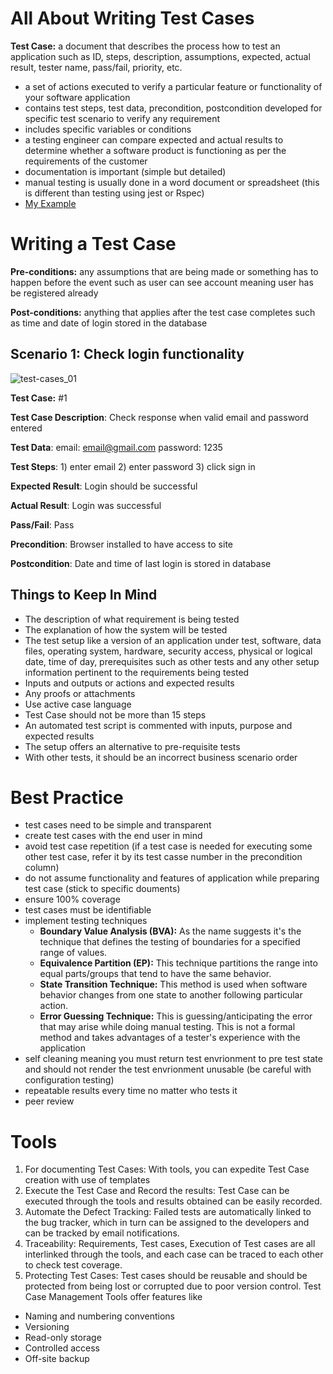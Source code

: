 # All About Writing Test Cases
**Test Case:** a document that describes the process how to test an application such as ID, steps, description, assumptions, expected, actual result, tester name, pass/fail, priority, etc.

- a set of actions executed to verify a particular feature or functionality of your software application
- contains test steps, test data, precondition, postcondition developed for specific test scenario to verify any requirement
- includes specific variables or conditions
- a testing engineer can compare expected and actual results to determine whether a software product is functioning as per the requirements of the customer
- documentation is important (simple but detailed)
- manual testing is usually done in a word document or spreadsheet (this is different than testing using jest or Rspec)
- [My Example](https://docs.google.com/spreadsheets/d/1Cb2ONPJOtIkW0M_E8eX1pwZgJ7KAAE0UJD0acj8qmis/edit?usp=sharing)

# Writing a Test Case
**Pre-conditions:** any assumptions that are being made or something has to happen before the event such as user can see account meaning user has be registered already

**Post-conditions:** anything that applies after the test case completes such as time and date of login stored in the database

## Scenario 1: Check login functionality

![test-cases_01](https://user-images.githubusercontent.com/59414750/108417232-f0bbeb80-71ec-11eb-8f36-c2cdbbbd11b0.png)

**Test Case:** #1

**Test Case Description**: Check response when valid email and password entered

**Test Data**: email: email@gmail.com password: 1235

**Test Steps**: 1) enter email 2) enter password 3) click sign in

**Expected Result**: Login should be successful

**Actual Result**: Login was successful

**Pass/Fail**: Pass

**Precondition**: Browser installed to have access to site

**Postcondition**: Date and time of last login is stored in database

## Things to Keep In Mind
- The description of what requirement is being tested
- The explanation of how the system will be tested
- The test setup like a version of an application under test, software, data files, operating system, hardware, security access, physical or logical date, time of day, prerequisites such as other tests and any other setup information pertinent to the requirements being tested
- Inputs and outputs or actions and expected results
- Any proofs or attachments
- Use active case language
- Test Case should not be more than 15 steps
- An automated test script is commented with inputs, purpose and expected results
- The setup offers an alternative to pre-requisite tests
- With other tests, it should be an incorrect business scenario order

# Best Practice
- test cases need to be simple and transparent
- create test cases with the end user in mind
- avoid test case repetition (if a test case is needed for executing some other test case, refer it by its test casse number in the precondition column)
- do not assume functionality and features of application while preparing test case (stick to specific douments)
- ensure 100% coverage
- test cases must be identifiable
- implement testing techniques
    * **Boundary Value Analysis (BVA):** As the name suggests it's the technique that defines the testing of boundaries for a specified range of values.
    * **Equivalence Partition (EP):** This technique partitions the range into equal parts/groups that tend to have the same behavior.
    * **State Transition Technique:** This method is used when software behavior changes from one state to another following particular action.
    * **Error Guessing Technique:** This is guessing/anticipating the error that may arise while doing manual testing. This is not a formal method and takes advantages of a tester's experience with the application
- self cleaning meaning you must return test envrionment to pre test state and should not render the test envrionment unusable (be careful with configuration testing)
- repeatable results every time no matter who tests it
- peer review

# Tools
1. For documenting Test Cases: With tools, you can expedite Test Case creation with use of templates
2. Execute the Test Case and Record the results: Test Case can be executed through the tools and results obtained can be easily recorded.
3. Automate the Defect Tracking: Failed tests are automatically linked to the bug tracker, which in turn can be assigned to the developers and can be tracked by email notifications.
4. Traceability: Requirements, Test cases, Execution of Test cases are all interlinked through the tools, and each case can be traced to each other to check test coverage.
5. Protecting Test Cases: Test cases should be reusable and should be protected from being lost or corrupted due to poor version control. Test Case Management Tools offer features like

- Naming and numbering conventions
- Versioning
- Read-only storage
- Controlled access
- Off-site backup
